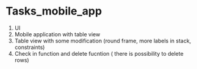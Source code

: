 # Tasks_mobile_app
1) UI
2) Mobile application with table view
3) Table view with some modification (round frame, more labels in stack, constraints)
4) Check in function and delete fucntion ( there is possibility to delete rows) 
